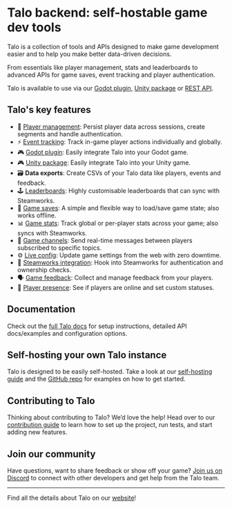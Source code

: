 # Talo backend: self-hostable game dev tools

Talo is a collection of tools and APIs designed to make game development easier and to help you make better data-driven decisions.

From essentials like player management, stats and leaderboards to advanced APIs for game saves, event tracking and player authentication.

Talo is available to use via our [Godot plugin](https://github.com/TaloDev/godot), [Unity package](https://github.com/TaloDev/unity) or [REST API](https://docs.trytalo.com/docs/http/authentication).

## Talo's key features

- 👥 [Player management](https://trytalo.com/players): Persist player data across sessions, create segments and handle authentication.
- ⚡️ [Event tracking](https://trytalo.com/events): Track in-game player actions individually and globally.
- 🎮 [Godot plugin](https://trytalo.com/godot): Easily integrate Talo into your Godot game.
- 🎮 [Unity package](https://trytalo.com/unity): Easily integrate Talo into your Unity game.
- 🗃️ **Data exports**: Create CSVs of your Talo data like players, events and feedback.
- 🕹️ [Leaderboards](https://trytalo.com/leaderboards): Highly customisable leaderboards that can sync with Steamworks.
- 💾 [Game saves](https://trytalo.com/saves): A simple and flexible way to load/save game state; also works offline.
- 📊 [Game stats](https://trytalo.com/stats): Track global or per-player stats across your game; also syncs with Steamworks.
- 💬 [Game channels](https://trytalo.com/channels): Send real-time messages between players subscribed to specific topics.
- ⚙️ [Live config](https://trytalo.com/live-config): Update game settings from the web with zero downtime.
- 🔧 [Steamworks integration](https://trytalo.com/steamworks-integration): Hook into Steamworks for authentication and ownership checks.
- 🗣️ [Game feedback](https://trytalo.com/feedback): Collect and manage feedback from your players.
- 🔔 [Player presence](https://trytalo.com/players#presence): See if players are online and set custom statuses.

## Documentation

Check out the [full Talo docs](https://docs.trytalo.com) for setup instructions, detailed API docs/examples and configuration options.

## Self-hosting your own Talo instance

Talo is designed to be easily self-hosted. Take a look at our [self-hosting guide](https://docs.trytalo.com/docs/selfhosting/overview) and the [GitHub repo](https://github.com/TaloDev/hosting) for examples on how to get started.

## Contributing to Talo

Thinking about contributing to Talo? We’d love the help! Head over to our [contribution guide](CONTRIBUTING.md) to learn how to set up the project, run tests, and start adding new features.

## Join our community

Have questions, want to share feedback or show off your game? [Join us on Discord](https://trytalo.com/discord) to connect with other developers and get help from the Talo team.

---

Find all the details about Talo on our [website](https://trytalo.com)!
